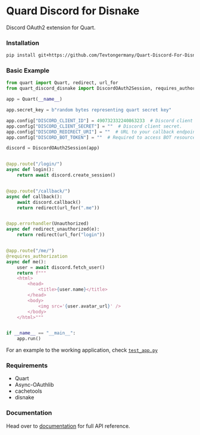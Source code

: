 # Quard Discord for Disnake


Discord OAuth2 extension for Quart.


### Installation
```bash
pip install git+https://github.com/Tevtongermany/Quart-Discord-For-Disnake.git
```

### Basic Example

```python
from quart import Quart, redirect, url_for
from quart_discord_disnake import DiscordOAuth2Session, requires_authorization, Unauthorized

app = Quart(__name__)

app.secret_key = b"random bytes representing quart secret key"

app.config["DISCORD_CLIENT_ID"] = 490732332240863233  # Discord client ID.
app.config["DISCORD_CLIENT_SECRET"] = ""  # Discord client secret.
app.config["DISCORD_REDIRECT_URI"] = ""  # URL to your callback endpoint.
app.config["DISCORD_BOT_TOKEN"] = ""  # Required to access BOT resources.

discord = DiscordOAuth2Session(app)


@app.route("/login/")
async def login():
    return await discord.create_session()


@app.route("/callback/")
async def callback():
    await discord.callback()
    return redirect(url_for(".me"))


@app.errorhandler(Unauthorized)
async def redirect_unauthorized(e):
    return redirect(url_for("login"))


@app.route("/me/")
@requires_authorization
async def me():
    user = await discord.fetch_user()
    return f"""
    <html>
        <head>
            <title>{user.name}</title>
        </head>
        <body>
            <img src='{user.avatar_url}' />
        </body>
    </html>"""


if __name__ == "__main__":
    app.run()
```

For an example to the working application, check [`test_app.py`](tests/test_app.py)


### Requirements
* Quart
* Async-OAuthlib
* cachetools
* disnake


### Documentation
Head over to [documentation] for full API reference. 


[documentation]: https://quart-discord.readthedocs.io/en/latest/
